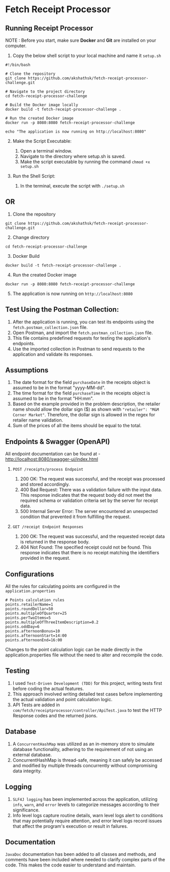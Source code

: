 # Fetch Receipt Processor

## Running Receipt Processor

NOTE :  Before you start, make sure **Docker** and **Git** are installed on your computer.

1. Copy the below shell script to your local machine and name it `setup.sh`

```shell
#!/bin/bash

# Clone the repository
git clone https://github.com/akshathsk/fetch-receipt-processor-challenge.git

# Navigate to the project directory
cd fetch-receipt-processor-challenge

# Build the Docker image locally
docker build -t fetch-receipt-processor-challenge .

# Run the created Docker image
docker run -p 8080:8080 fetch-receipt-processor-challenge

echo "The application is now running on http://localhost:8080"

```

2. Make the Script Executable:
   1. Open a terminal window.
   2. Navigate to the directory where setup.sh is saved.
   3. Make the script executable by running the command `chmod +x setup.sh`

3. Run the Shell Script:
   1. In the terminal, execute the script with `./setup.sh`

## OR

1. Clone the repository

```shell
git clone https://github.com/akshathsk/fetch-receipt-processor-challenge.git
```

2. Change directory
```shell
cd fetch-receipt-processor-challenge
```

3. Docker Build

```shell
docker build -t fetch-receipt-processor-challenge .
```

4. Run the created Docker image

```shell
docker run -p 8080:8080 fetch-receipt-processor-challenge
```

5. The application is now running on `http://localhost:8080`


## Test Using the Postman Collection:

1. After the application is running, you can test its endpoints using the `fetch.postman_collection.json` file. 
2. Open Postman, and import the `fetch.postman_collection.json` file. 
3. This file contains predefined requests for testing the application's endpoints. 
4. Use the imported collection in Postman to send requests to the application and validate its responses.


## Assumptions
1. The date format for the field `purchaseDate` in the receipts object is assumed to be in the format "yyyy-MM-dd".
2. The time format for the field `purchaseTime` in the receipts object is assumed to be in the format "HH:mm".
3. Based on the example provided in the problem description, the retailer name should allow the dollar sign ($) as shown with `"retailer": "M&M Corner Market"`. Therefore, the dollar sign is allowed in the regex for retailer name validation.
4. Sum of the prices of all the items should be equal to the total.

## Endpoints & Swagger (OpenAPI)

All endpoint documentation can be found at - [http://localhost:8080/swagger-ui/index.html](http://localhost:8080/swagger-ui/index.html)

1. `POST /receipts/process Endpoint`
   1. 200 OK: The request was successful, and the receipt was processed and stored accordingly.
   2. 400 Bad Request: There was a validation failure with the input data. This response indicates that the request body did not meet the required schema or validation criteria set by the server for receipt data. 
   3. 500 Internal Server Error: The server encountered an unexpected condition that prevented it from fulfilling the request. 

2. `GET /receipt Endpoint Responses` 
   1. 200 OK: The request was successful, and the requested receipt data is returned in the response body. 
   2. 404 Not Found: The specified receipt could not be found. This response indicates that there is no receipt matching the identifiers provided in the request.

## Configurations

All the rules for calculating points are configured in the `application.properties`

```properties
# Points calculation rules
points.retailerName=1
points.roundDollar=50
points.multipleOfQuarter=25
points.perTwoItems=5
points.multipleOfThreeItemDescription=0.2
points.oddDay=6
points.afternoonBonus=10
points.afternoonStart=14:00
points.afternoonEnd=16:00
```
Changes to the point calculation logic can be made directly in the application.properties file without the need to alter and recompile the code.

## Testing

1. I used `Test-Driven Development (TDD)` for this project, writing tests first before coding the actual features.
2. This approach involved writing detailed test cases before implementing the actual validation and point calculation logic.
3. API Tests are added in `com/fetch/receiptprocessor/controller/ApiTest.java` to test the HTTP Response codes and the returned jsons.

## Database

1. A `ConcurrentHashMap` was utilized as an in-memory store to simulate database functionality, adhering to the requirement of not using an external database.
2. ConcurrentHashMap is thread-safe, meaning it can safely be accessed and modified by multiple threads concurrently without compromising data integrity.

## Logging

1. `SLF4J logging` has been implemented across the application, utilizing `info`, `warn`, and `error` levels to categorize messages according to their significance. 
2. Info level logs capture routine details, warn level logs alert to conditions that may potentially require attention, and error level logs record issues that affect the program's execution or result in failures.

## Documentation

`JavaDoc` documentation has been added to all classes and methods, and comments have been included where needed to clarify complex parts of the code. This makes the code easier to understand and maintain.

